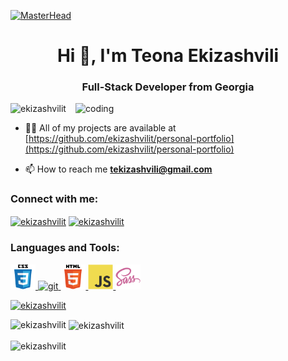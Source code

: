 [![MasterHead](https://indoanalytica.com/static/images/bannerr.gif)]()
<h1 align="center">Hi 👋, I'm Teona Ekizashvili</h1>
<h3 align="center">Full-Stack Developer from Georgia</h3>
<img align="right" alt="coding" width="400" src="https://i.pinimg.com/originals/e4/26/70/e426702edf874b181aced1e2fa5c6cde.gif">

<p align="left"> <img src="https://komarev.com/ghpvc/?username=ekizashvilit&label=Profile%20views&color=0e75b6&style=flat" alt="ekizashvilit" /> </p>

- 👨‍💻 All of my projects are available at [https://github.com/ekizashvilit/personal-portfolio](https://github.com/ekizashvilit/personal-portfolio)

- 📫 How to reach me **tekizashvili@gmail.com**

<h3 align="left">Connect with me:</h3>
<p align="left">
<a href="https://twitter.com/ekizashvilit" target="blank"><img align="center" src="https://raw.githubusercontent.com/rahuldkjain/github-profile-readme-generator/master/src/images/icons/Social/twitter.svg" alt="ekizashvilit" height="30" width="40" /></a>
<a href="https://www.linkedin.com/in/teona-ekizashvili-ba5725239/" target="blank"><img align="center" src="https://raw.githubusercontent.com/rahuldkjain/github-profile-readme-generator/master/src/images/icons/Social/linked-in-alt.svg" alt="ekizashvilit" height="30" width="40" /></a>
</p>

<h3 align="left">Languages and Tools:</h3>
<p align="left"> <a href="https://www.w3schools.com/css/" target="_blank" rel="noreferrer"> <img src="https://raw.githubusercontent.com/devicons/devicon/master/icons/css3/css3-original-wordmark.svg" alt="css3" width="40" height="40"/> </a> <a href="https://git-scm.com/" target="_blank" rel="noreferrer"> <img src="https://www.vectorlogo.zone/logos/git-scm/git-scm-icon.svg" alt="git" width="40" height="40"/> </a> <a href="https://www.w3.org/html/" target="_blank" rel="noreferrer"> <img src="https://raw.githubusercontent.com/devicons/devicon/master/icons/html5/html5-original-wordmark.svg" alt="html5" width="40" height="40"/> </a> <a href="https://developer.mozilla.org/en-US/docs/Web/JavaScript" target="_blank" rel="noreferrer"> <img src="https://raw.githubusercontent.com/devicons/devicon/master/icons/javascript/javascript-original.svg" alt="javascript" width="40" height="40"/> </a> <a href="https://sass-lang.com" target="_blank" rel="noreferrer"> <img src="https://raw.githubusercontent.com/devicons/devicon/master/icons/sass/sass-original.svg" alt="sass" width="40" height="40"/> </a> </p>

<p align="left"> <a href="https://github.com/ryo-ma/github-profile-trophy"><img src="https://github-profile-trophy.vercel.app/?username=ekizashvilit" alt="ekizashvilit" /></a> </p>



<p><img align="left" src="https://github-readme-stats.vercel.app/api/top-langs?username=ekizashvilit&show_icons=true&locale=en&layout=compact" alt="ekizashvilit" /></p>

<p>&nbsp;<img align="center" src="https://github-readme-stats.vercel.app/api?username=ekizashvilit&show_icons=true&locale=en" alt="ekizashvilit" /></p>

<p><img align="center" src="https://github-readme-streak-stats.herokuapp.com/?user=ekizashvilit&" alt="ekizashvilit" /></p>

